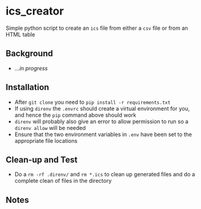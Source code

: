 # ics_creator

Simple python script to create an `ics` file from either a `csv` file or from an HTML table

## Background

  - _...in progress_

## Installation

  - After `git clone` you need to `pip install -r requirements.txt`
  - If using `direnv` the `.envrc` should create a virtual environment for you, and hence the `pip` command above should work
  - `direnv` will probably also give an error to allow permission to run so a `direnv allow` will be needed
  - Ensure that the two environment variables in `.env` have been set to the appropriate file locations

## Clean-up and Test

  - Do a `rm -rf .direnv/` and `rm *.ics` to clean up generated files and do a complete clean of files in the directory

## Notes
